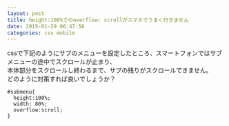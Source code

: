 ```yaml
---
layout: post
title: height:100%でのoverflow: scrollがスマホでうまく行きません
date: 2015-01-29 06:47:58
categories: css mobile
---
```

<p>cssで下記のようにサブのメニューを設定したところ、スマートフォンではサブメニューの途中でスクロールが止まり、<br>
本体部分をスクロールし終わるまで、サブの残りがスクロールできません。<br>
どのように対策すれば良いでしょうか？</p>

<pre><code>#submenu{
  height:100%;
  width: 80%;
  overflow:scroll;
}
</code></pre>
